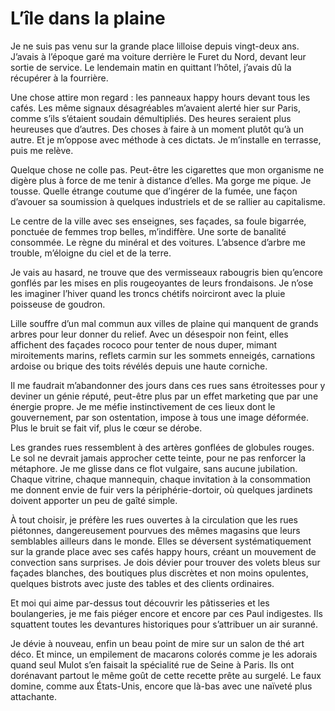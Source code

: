 # L&#8217;île dans la plaine

Je ne suis pas venu sur la grande place lilloise depuis vingt-deux ans. J’avais à l’époque garé ma voiture derrière le Furet du Nord, devant leur sortie de service. Le lendemain matin en quittant l’hôtel, j’avais dû la récupérer à la fourrière.<span id="more-33494"></span>

Une chose attire mon regard : les panneaux happy hours devant tous les cafés. Les même signaux désagréables m’avaient alerté hier sur Paris, comme s’ils s’étaient soudain démultipliés. Des heures seraient plus heureuses que d’autres. Des choses à faire à un moment plutôt qu’à un autre. Et je m’oppose avec méthode à ces dictats. Je m’installe en terrasse, puis me relève.

Quelque chose ne colle pas. Peut-être les cigarettes que mon organisme ne digère plus à force de me tenir à distance d’elles. Ma gorge me pique. Je tousse. Quelle étrange coutume que d’ingérer de la fumée, une façon d’avouer sa soumission à quelques industriels et de se rallier au capitalisme.

Le centre de la ville avec ses enseignes, ses façades, sa foule bigarrée, ponctuée de femmes trop belles, m’indiffère. Une sorte de banalité consommée. Le règne du minéral et des voitures. L’absence d’arbre me trouble, m’éloigne du ciel et de la terre.

Je vais au hasard, ne trouve que des vermisseaux rabougris bien qu’encore gonflés par les mises en plis rougeoyantes de leurs frondaisons. Je n’ose les imaginer l’hiver quand les troncs chétifs noirciront avec la pluie poisseuse de goudron.

Lille souffre d’un mal commun aux villes de plaine qui manquent de grands arbres pour leur donner du relief. Avec un désespoir non feint, elles affichent des façades rococo pour tenter de nous duper, mimant miroitements marins, reflets carmin sur les sommets enneigés, carnations ardoise ou brique des toits révélés depuis une haute corniche.

Il me faudrait m’abandonner des jours dans ces rues sans étroitesses pour y deviner un génie réputé, peut-être plus par un effet marketing que par une énergie propre. Je me méfie instinctivement de ces lieux dont le gouvernement, par son ostentation, impose à tous une image déformée. Plus le bruit se fait vif, plus le cœur se dérobe.

Les grandes rues ressemblent à des artères gonflées de globules rouges. Le sol ne devrait jamais approcher cette teinte, pour ne pas renforcer la métaphore. Je me glisse dans ce flot vulgaire, sans aucune jubilation. Chaque vitrine, chaque mannequin, chaque invitation à la consommation me donnent envie de fuir vers la périphérie-dortoir, où quelques jardinets doivent apporter un peu de gaîté simple.

À tout choisir, je préfère les rues ouvertes à la circulation que les rues piétonnes, dangereusement pourvues des mêmes magasins que leurs semblables ailleurs dans le monde. Elles se déversent systématiquement sur la grande place avec ses cafés happy hours, créant un mouvement de convection sans surprises. Je dois dévier pour trouver des volets bleus sur façades blanches, des boutiques plus discrètes et non moins opulentes, quelques bistrots avec juste des tables et des clients ordinaires.

Et moi qui aime par-dessus tout découvrir les pâtisseries et les boulangeries, je me fais piéger encore et encore par ces Paul indigestes. Ils squattent toutes les devantures historiques pour s’attribuer un air suranné.

Je dévie à nouveau, enfin un beau point de mire sur un salon de thé art déco. Et mince, un empilement de macarons colorés comme je les adorais quand seul Mulot s’en faisait la spécialité rue de Seine à Paris. Ils ont dorénavant partout le même goût de cette recette prête au surgelé. Le faux domine, comme aux États-Unis, encore que là-bas avec une naïveté plus attachante.